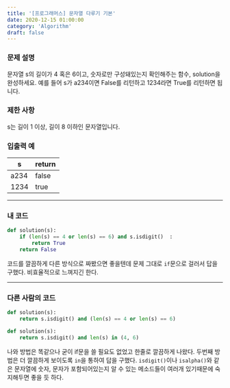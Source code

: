 ```yaml
---
title: '[프로그래머스] 문자열 다루기 기본'
date: 2020-12-15 01:00:00
category: 'Algorithm'
draft: false
---
```

### 문제 설명
문자열 s의 길이가 4 혹은 6이고, 숫자로만 구성돼있는지 확인해주는 함수, solution을 완성하세요. 예를 들어 s가 a234이면 False를 리턴하고 1234라면 True를 리턴하면 됩니다.


### 제한 사항
s는 길이 1 이상, 길이 8 이하인 문자열입니다.


### 입출력 예
|s	|return|
|---|---|
|a234|	false|
|1234|	true|

---


###  내 코드
```python
def solution(s):
    if (len(s) == 4 or len(s) == 6) and s.isdigit()  :
        return True
    return False
```
코드를 깔끔하게 다른 방식으로 짜봤으면 좋을텐데 문제 그대로 `if`문으로 걸러서 답을 구했다. 비효율적으로 느껴지긴 한다.

---


### 다른 사람의 코드
```python
def solution(s):
    return s.isdigit() and (len(s) == 4 or len(s) == 6)

def solution(s):
    return s.isdigit() and len(s) in (4, 6)
```
나와 방법은 똑같으나 굳이 if문을 쓸 필요도 없었고 한줄로 깔끔하게 나왔다. 두번째 방법은 더 깔끔하게 보이도록 `in`을 통하여 답을 구했다. `isdigit()`이나 `isalpha()`와 같은 문자열에 숫자, 문자가 포함되어있는지 알 수 있는 메소드들이 여러개 있기때문에 숙지해두면 좋을 듯 하다.